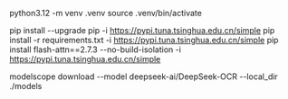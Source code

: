 python3.12 -m venv .venv
source .venv/bin/activate

pip install --upgrade pip -i https://pypi.tuna.tsinghua.edu.cn/simple
pip install -r requirements.txt -i https://pypi.tuna.tsinghua.edu.cn/simple
pip install flash-attn==2.7.3 --no-build-isolation -i https://pypi.tuna.tsinghua.edu.cn/simple

modelscope download --model deepseek-ai/DeepSeek-OCR --local_dir ./models

